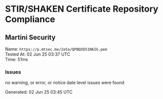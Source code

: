 # STIR/SHAKEN Certificate Repository Compliance

## Martini Security

Name: `https://p.mtsec.me/2e5a/QPBQXD51N6IG.pem`\
Tested At: 02 Jun 25 03:37 UTC\
Time: 51ms

### Issues

no warning, or error, or notice date level issues were found

Generated: 02 Jun 25 03:45 UTC